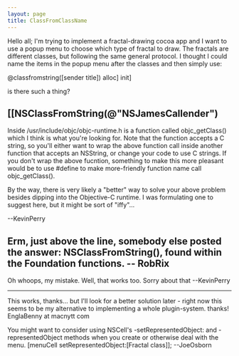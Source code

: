 ```yaml
---
layout: page
title: ClassFromClassName
---
```


Hello all; I'm trying to implement a fractal-drawing cocoa app and I want to use a  popup menu to choose which type of fractal to draw. The fractals are different classes, but following the same general protocol. I thought I could name the items in the popup menu after the classes and then simply use:

@classfromstring([sender title]) alloc] init]

is there such a thing?

[[NSClassFromString(@"NSJamesCallender")
----
Inside /usr/include/objc/objc-runtime.h is a function called objc_getClass() which I think is what you're looking for. Note that the function accepts a C string, so you'll either want to wrap the above function call inside another function that accepts an NSString, or change your code to use C strings. If you don't wrap the above fucntion, something to make this more pleasant would be to use #define to make more-friendly function name call objc_getClass().

By the way, there is very likely a "better" way to solve your above problem besides dipping into the Objective-C runtime. I was formulating one to suggest here, but it might be sort of "iffy"...

--KevinPerry

Erm, just above the line, somebody else posted the answer: NSClassFromString(), found within the Foundation functions. -- RobRix
----
Oh whoops, my mistake. Well, that works too. Sorry about that --KevinPerry

---

This works, thanks... but I'll look for a better solution later - right now this seems to be my alternative to implementing a whole plugin-system. thanks! EnglaBenny at macnytt com

You might want to consider using NSCell's -setRepresentedObject: and -representedObject methods when you create or otherwise deal with the menu.  [menuCell setRepresentedObject:[Fractal class]]; --JoeOsborn


